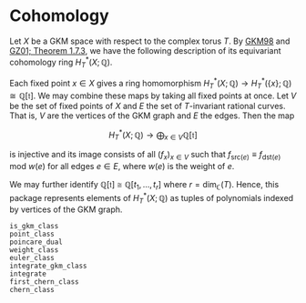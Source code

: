 # Cohomology

Let $X$ be a GKM space with respect to the complex torus $T$.
By [GKM98](@cite) and [GZ01; Theorem 1.7.3](@cite), we have the following description of its equivariant cohomology ring $H^*_T(X;\mathbb{Q})$.

Each fixed point $x\in X$ gives a ring homomorphism $H^*_T(X;\mathbb{Q})\rightarrow H^*_T(\{x\};\mathbb{Q})\cong \mathbb{Q}[\mathfrak{t}]$.
We may combine these maps by taking all fixed points at once.
Let $V$ be the set of fixed points of $X$ and $E$ the set of $T$-invariant rational curves.
That is, $V$ are the vertices of the GKM graph and $E$ the edges.
Then the map

```math
    H^*_T(X;\mathbb{Q}) \longrightarrow \bigoplus_{x\in V} \mathbb{Q}[\mathfrak{t}]
```

is injective and its image consists of all $(f_x)_{x\in V}$ such that $f_{\text{src}(e)}\equiv f_{\text{dst}(e)}$ mod $w(e)$ for all edges $e\in E$, where $w(e)$ is the weight of $e$.

We may further identify $\mathbb{Q}[\mathfrak{t}]\cong \mathbb{Q}[t_1,\dots,t_r]$ where $r=\dim_{\mathbb{C}}(T)$.
Hence, this package represents elements of $H^*_T(X;\mathbb{Q})$ as tuples of polynomials indexed by vertices of the GKM graph.

```@docs
is_gkm_class
point_class
poincare_dual
weight_class
euler_class
integrate_gkm_class
integrate
first_chern_class
chern_class
```